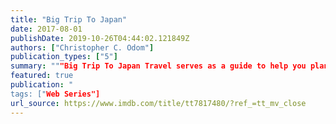 ```yaml
---
title: "Big Trip To Japan"
date: 2017-08-01
publishDate: 2019-10-26T04:44:02.121849Z
authors: ["Christopher C. Odom"]
publication_types: ["5"]
summary: """Big Trip To Japan Travel serves as a guide to help you plan an adventurous meaningful Big Trip To Japan, enjoy the journey of a lifetime, and thrive as a seasoned world traveler."""
featured: true
publication: "
tags: ["Web Series"]
url_source: https://www.imdb.com/title/tt7817480/?ref_=tt_mv_close
---
```

